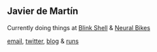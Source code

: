 ## Javier de Martín

Currently doing things at [Blink Shell](https://blink.sh) & [Neural Bikes](https://neuralbike.app)

[email](mailto:javierdemartin@me.com), [twitter](https://twitter.com/javierdemartin), [blog](/blog) & [runs](/runs)